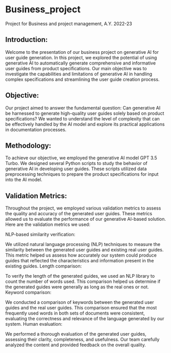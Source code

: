 # Business_project
Project for Business and project management, A.Y. 2022-23

## Introduction:
Welcome to the presentation of our business project on generative AI for user guide generation. In this project, we explored the potential of using generative AI to automatically generate comprehensive and informative user guides from product specifications. Our main objective was to investigate the capabilities and limitations of generative AI in handling complex specifications and streamlining the user guide creation process.

## Objective:
Our project aimed to answer the fundamental question: Can generative AI be harnessed to generate high-quality user guides solely based on product specifications? We wanted to understand the level of complexity that can be effectively handled by the AI model and explore its practical applications in documentation processes.

## Methodology:
To achieve our objective, we employed the generative AI model GPT 3.5 Turbo. We designed several Python scripts to study the behavior of generative AI in developing user guides. These scripts utilized data preprocessing techniques to prepare the product specifications for input into the AI model.

## Validation Metrics:
Throughout the project, we employed various validation metrics to assess the quality and accuracy of the generated user guides. These metrics allowed us to evaluate the performance of our generative AI-based solution. Here are the validation metrics we used:

NLP-based similarity verification:

We utilized natural language processing (NLP) techniques to measure the similarity between the generated user guides and existing real user guides.
This metric helped us assess how accurately our system could produce guides that reflected the characteristics and information present in the existing guides.
Length comparison:

To verify the length of the generated guides, we used an NLP library to count the number of words used.
This comparison helped us determine if the generated guides were generally as long as the real ones or not.
Keyword comparison:

We conducted a comparison of keywords between the generated user guides and the real user guides.
This comparison ensured that the most frequently used words in both sets of documents were consistent, evaluating the correctness and relevance of the language generated by our system.
Human evaluation:

We performed a thorough evaluation of the generated user guides, assessing their clarity, completeness, and usefulness.
Our team carefully analyzed the content and provided feedback on the overall quality.
